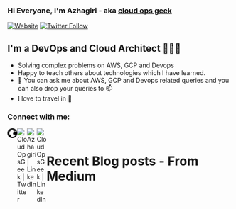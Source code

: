 ### Hi Everyone, I'm Azhagiri - aka [cloud ops geek](https://cloudopsgeek.in "CloudOpsGeek.in")
[![Website](https://img.shields.io/website?down_color=red&down_message=offline&label=CloudOpsGeek.in&style=for-the-badge&up_color=green&up_message=up&url=https%3A%2F%2Fcloudopsgeek.in)](https://cloudopsgeek.in) 
[![Twitter Follow](https://img.shields.io/twitter/follow/cloudopsgeek?color=yellowgreen&label=follow%20me%20on%20twitter&style=for-the-badge)](https://twitter.com/cloudopsgeek)

## I'm a DevOps and Cloud Architect 👨🏻‍💻

- Solving complex problems on AWS, GCP and Devops
- Happy to teach others about technologies which I have learned.
- :speech_balloon: You can ask me about AWS, GCP and Devops related queries and you can also drop your queries to :mailbox:
- I love to travel in  :mountain_railway:

### Connect with me:

[<img align="left" alt="cloudopsgeek.in" width="22px" src="https://raw.githubusercontent.com/iconic/open-iconic/master/svg/globe.svg" />](https://cloudopsgeek.in)
[<img align="left" alt="CloudOpsGeek | Twitter" width="22px" src="https://cdn.jsdelivr.net/npm/simple-icons@v3/icons/twitter.svg" />](https://twitter.com/cloudopsgeek)
[<img align="left" alt="Azhagiri | LinkedIn" width="22px" src="https://cdn.jsdelivr.net/npm/simple-icons@v3/icons/linkedin.svg" />](https://www.linkedin.com/in/azhagiri/)
[<img align="left" alt="CloudOpsGeek | LinkedIn" width="22px" src="https://cdn.jsdelivr.net/npm/simple-icons@v3/icons/medium.svg" />](https://medium.com/@cloudopsgeek)
<br />

# Recent Blog posts - From Medium

<!-- MEDIUM-POST-LIST:START -->
<!-- MEDIUM-POST-LIST:END -->

